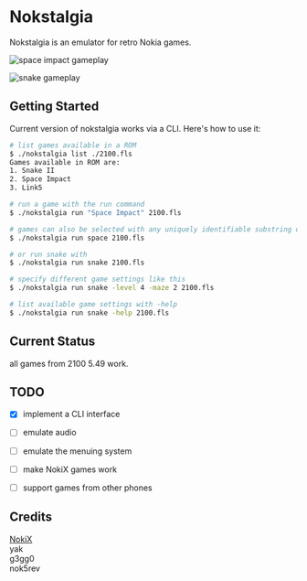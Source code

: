 # Nokstalgia
Nokstalgia is an emulator for retro Nokia games.

![space impact gameplay](https://github.com/user-attachments/assets/fceae164-46d8-42c6-b886-98c65531d7e1)

![snake gameplay](https://github.com/user-attachments/assets/a3379aa8-3880-48c2-ac37-286ea1268d5f)

## Getting Started
Current version of nokstalgia works via a CLI. Here's how to use it:
```bash
# list games available in a ROM
$ ./nokstalgia list ./2100.fls
Games available in ROM are:
1. Snake II
2. Space Impact
3. Link5

# run a game with the run command
$ ./nokstalgia run "Space Impact" 2100.fls

# games can also be selected with any uniquely identifiable substring of its name
$ ./nokstalgia run space 2100.fls

# or run snake with
$ ./nokstalgia run snake 2100.fls

# specify different game settings like this
$ ./nokstalgia run snake -level 4 -maze 2 2100.fls

# list available game settings with -help
$ ./nokstalgia run snake -help 2100.fls

```

## Current Status
all games from 2100 5.49 work.

## TODO
- [x] implement a CLI interface
- [ ] emulate audio
- [ ] emulate the menuing system
- [ ] make NokiX games work
- [ ] support games from other phones


## Credits
[NokiX](https://arkadiusz.wahlig.eu/NokiX.html) \
yak \
g3gg0 \
nok5rev
